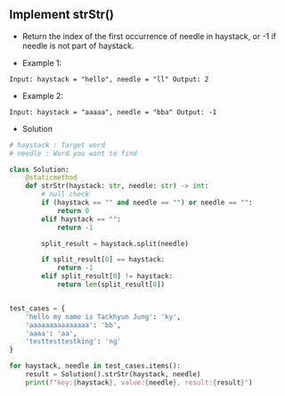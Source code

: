 ## Implement strStr()
* Return the index of the first occurrence of needle in haystack, or -1 if needle is not part of haystack.

* Example 1:

```
Input: haystack = "hello", needle = "ll" Output: 2
```

* Example 2:

```
Input: haystack = "aaaaa", needle = "bba" Output: -1
```

* Solution
```python
# haystack : Target word
# needle : Word you want to find

class Solution:
    @staticmethod
    def strStr(haystack: str, needle: str) -> int:
        # null check
        if (haystack == "" and needle == "") or needle == "":
            return 0
        elif haystack == "":
            return -1

        split_result = haystack.split(needle)

        if split_result[0] == haystack:
            return -1
        elif split_result[0] != haystack:
            return len(split_result[0])


test_cases = {
    'hello my name is Tackhyun Jung': 'ky',
    'aaaaaaaaaaaaaaa': 'bb',
    'aaaa': 'aa',
    'testtesttestking': 'ng'
}

for haystack, needle in test_cases.items():
    result = Solution().strStr(haystack, needle)
    print(f"key:{haystack}, value:{needle}, result:{result}")
```
